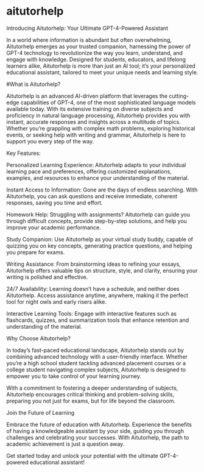 # aitutorhelp
Introducing Aitutorhelp: Your Ultimate GPT-4-Powered Assistant

In a world where information is abundant but often overwhelming, Aitutorhelp emerges as your trusted companion, harnessing the power of GPT-4 technology to revolutionize the way you learn, understand, and engage with knowledge. Designed for students, educators, and lifelong learners alike, Aitutorhelp is more than just an AI tool; it’s your personalized educational assistant, tailored to meet your unique needs and learning style.

#What is Aitutorhelp?

Aitutorhelp is an advanced AI-driven platform that leverages the cutting-edge capabilities of GPT-4, one of the most sophisticated language models available today. With its extensive training on diverse subjects and proficiency in natural language processing, Aitutorhelp provides you with instant, accurate responses and insights across a multitude of topics. Whether you’re grappling with complex math problems, exploring historical events, or seeking help with writing and grammar, Aitutorhelp is here to support you every step of the way.

Key Features:

Personalized Learning Experience: Aitutorhelp adapts to your individual learning pace and preferences, offering customized explanations, examples, and resources to enhance your understanding of the material.

Instant Access to Information: Gone are the days of endless searching. With Aitutorhelp, you can ask questions and receive immediate, coherent responses, saving you time and effort.

Homework Help: Struggling with assignments? Aitutorhelp can guide you through difficult concepts, provide step-by-step solutions, and help you improve your academic performance.

Study Companion: Use Aitutorhelp as your virtual study buddy, capable of quizzing you on key concepts, generating practice questions, and helping you prepare for exams.

Writing Assistance: From brainstorming ideas to refining your essays, Aitutorhelp offers valuable tips on structure, style, and clarity, ensuring your writing is polished and effective.

24/7 Availability: Learning doesn’t have a schedule, and neither does Aitutorhelp. Access assistance anytime, anywhere, making it the perfect tool for night owls and early risers alike.

Interactive Learning Tools: Engage with interactive features such as flashcards, quizzes, and summarization tools that enhance retention and understanding of the material.

Why Choose Aitutorhelp?

In today’s fast-paced educational landscape, Aitutorhelp stands out by combining advanced technology with a user-friendly interface. Whether you’re a high school student tackling advanced placement courses or a college student navigating complex subjects, Aitutorhelp is designed to empower you to take control of your learning journey.

With a commitment to fostering a deeper understanding of subjects, Aitutorhelp encourages critical thinking and problem-solving skills, preparing you not just for exams, but for life beyond the classroom.

Join the Future of Learning

Embrace the future of education with Aitutorhelp. Experience the benefits of having a knowledgeable assistant by your side, guiding you through challenges and celebrating your successes. With Aitutorhelp, the path to academic achievement is just a question away.

Get started today and unlock your potential with the ultimate GPT-4-powered educational assistant!






